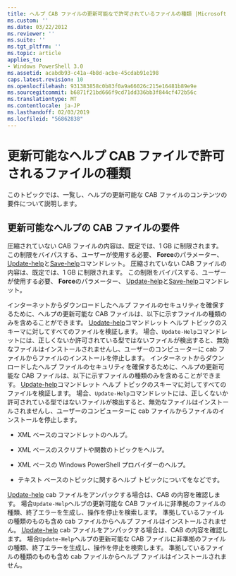 ```yaml
---
title: ヘルプ CAB ファイルの更新可能なで許可されているファイルの種類 |Microsoft Docs
ms.custom: ''
ms.date: 03/22/2012
ms.reviewer: ''
ms.suite: ''
ms.tgt_pltfrm: ''
ms.topic: article
applies_to:
- Windows PowerShell 3.0
ms.assetid: acabdb93-c41a-4b8d-acbe-45cdab91e198
caps.latest.revision: 10
ms.openlocfilehash: 931383858c0b83f0a9a66026c215e16481b89e9e
ms.sourcegitcommit: b6871f21bd666f9cd71dd336bb3f844cf472b56c
ms.translationtype: MT
ms.contentlocale: ja-JP
ms.lasthandoff: 02/03/2019
ms.locfileid: "56862838"
---
```

# <a name="file-types-permitted-in-an-updatable-help-cab-file"></a>更新可能なヘルプ CAB ファイルで許可されるファイルの種類

このトピックでは、一覧し、ヘルプの更新可能な CAB ファイルのコンテンツの要件について説明します。

## <a name="updatable-help-cab-file-requirements"></a>更新可能なヘルプの CAB ファイルの要件

圧縮されていない CAB ファイルの内容は、既定では、1 GB に制限されます。 この制限をバイパスする、ユーザーが使用する必要、 **Force**のパラメーター、 [Update-help](/powershell/module/Microsoft.PowerShell.Core/Update-Help)と[Save-help](/powershell/module/Microsoft.PowerShell.Core/Save-Help)コマンドレット。
圧縮されていない CAB ファイルの内容は、既定では、1 GB に制限されます。 この制限をバイパスする、ユーザーが使用する必要、 **Force**のパラメーター、 [Update-help](/powershell/module/Microsoft.PowerShell.Core/Update-Help)と[Save-help](/powershell/module/Microsoft.PowerShell.Core/Save-Help)コマンドレット。

インターネットからダウンロードしたヘルプ ファイルのセキュリティを確保するために、ヘルプの更新可能な CAB ファイルは、以下に示すファイルの種類のみを含めることができます。 [Update-help](/powershell/module/Microsoft.PowerShell.Core/Update-Help)コマンドレット ヘルプ トピックのスキーマに対してすべてのファイルを検証します。 場合、`Update-Help`コマンドレットには、正しくないか許可されている型ではないファイルが検出すると、無効なファイルはインストールされませんし、ユーザーのコンピューターに cab ファイルからファイルのインストールを停止します。
インターネットからダウンロードしたヘルプ ファイルのセキュリティを確保するために、ヘルプの更新可能な CAB ファイルは、以下に示すファイルの種類のみを含めることができます。 [Update-help](/powershell/module/Microsoft.PowerShell.Core/Update-Help)コマンドレット ヘルプ トピックのスキーマに対してすべてのファイルを検証します。 場合、`Update-Help`コマンドレットには、正しくないか許可されている型ではないファイルが検出すると、無効なファイルはインストールされませんし、ユーザーのコンピューターに cab ファイルからファイルのインストールを停止します。

- XML ベースのコマンドレットのヘルプ。

- XML ベースのスクリプトや関数のトピックをヘルプ。

- XML ベースの Windows PowerShell プロバイダーのヘルプ。

- テキスト ベースのトピックに関するヘルプ トピックについてをなどです。

[Update-help](/powershell/module/Microsoft.PowerShell.Core/Update-Help) cab ファイルをアンパックする場合は、CAB の内容を確認します。 場合`Update-Help`ヘルプの更新可能な CAB ファイルに非準拠のファイルの種類、終了エラーを生成し、操作を停止を検索します。 準拠しているファイルの種類のものも含め cab ファイルからヘルプ ファイルはインストールされません。
[Update-help](/powershell/module/Microsoft.PowerShell.Core/Update-Help) cab ファイルをアンパックする場合は、CAB の内容を確認します。 場合`Update-Help`ヘルプの更新可能な CAB ファイルに非準拠のファイルの種類、終了エラーを生成し、操作を停止を検索します。 準拠しているファイルの種類のものも含め cab ファイルからヘルプ ファイルはインストールされません。